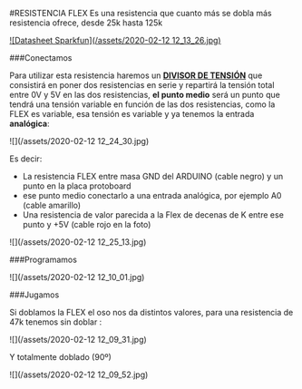 #RESISTENCIA FLEX
Es una resistencia que cuanto más se dobla más resistencia ofrece, desde 25k hasta 125k

[![Datasheet Sparkfun](/assets/2020-02-12 12_13_26.jpg)](https://www.sparkfun.com/datasheets/Sensors/Flex/flex22.pdf)

###Conectamos

Para utilizar esta resistencia haremos un **[DIVISOR DE TENSIÓN](https://es.wikipedia.org/wiki/Divisor_de_tensi%C3%B3n)** que consistirá en poner dos resistencias en serie y repartirá la tensión total entre 0V y 5V en las dos resistencias, **el punto medio** será un punto que tendrá una tensión variable en función de las dos resistencias, como la FLEX es variable, esa tensión es variable y ya tenemos la entrada **analógica**:

![](/assets/2020-02-12 12_24_30.jpg)

Es decir:

* La resistencia FLEX entre masa GND del ARDUINO (cable negro) y un punto en la placa protoboard
* ese punto medio conectarlo a una entrada analógica, por ejemplo A0 (cable amarillo)
* Una resistencia de valor parecida a la Flex de decenas de K entre ese punto y +5V (cable rojo en la foto)

![](/assets/2020-02-12 12_25_13.jpg)

###Programamos

![](/assets/2020-02-12 12_10_01.jpg)

###Jugamos

Si doblamos la FLEX el oso nos da distintos valores, para una resistencia de 47k tenemos sin doblar :

![](/assets/2020-02-12 12_09_31.jpg)

Y totalmente doblado (90º)

![](/assets/2020-02-12 12_09_52.jpg)


